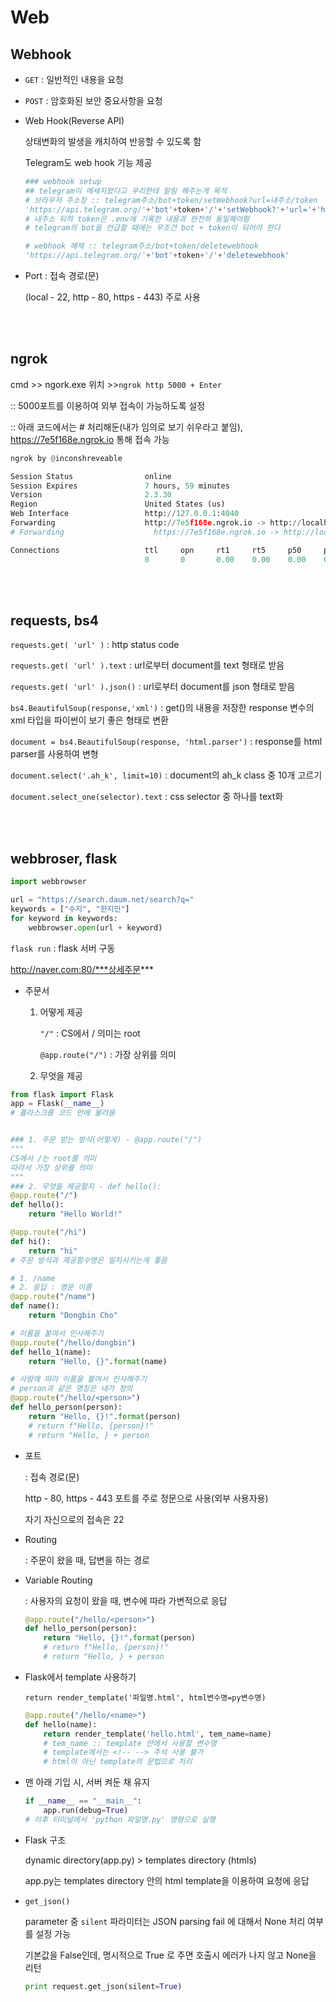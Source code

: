 # Web

## Webhook

- `GET` : 일반적인 내용을 요청

- `POST` : 암호화된 보안 중요사항을 요청

- Web Hook(Reverse API)

  상태변화의 발생을 캐치하여 반응할 수 있도록 함

  Telegram도 web hook 기능 제공

  ```python
  ### webhook setup
  ## telegram이 메세지왔다고 우리한테 알림 해주는게 목적
  # 브라우저 주소창 :: telegram주소/bot+token/setWebhook?url=내주소/token
  'https://api.telegram.org/'+'bot'+token+'/'+'setWebhook?'+'url='+'https://7e5f168e.ngrok.io/'+ token
  # 내주소 뒤의 token은 .env에 기록한 내용과 완전히 동일해야함
  # telegram의 bot을 언급할 때에는 무조건 bot + token이 되어야 한다
  
  # webhook 해제 :: telegram주소/bot+token/deletewebhook
  'https://api.telegram.org/'+'bot'+token+'/'+'deletewebhook'
  ```

- Port : 접속 경로(문)

  (local - 22, http - 80, https - 443) 주로 사용

<br><br>

## ngrok

cmd >> ngork.exe 위치 >>`ngrok http 5000 + Enter`

:: 5000포트를 이용하여 외부 접속이 가능하도록 설정

:: 아래 코드에서는 # 처리해둔(내가 임의로 보기 쉬우라고 붙임), https://7e5f168e.ngrok.io 통해 접속 가능

```python
ngrok by @inconshreveable                                                                               (Ctrl+C to quit)

Session Status                online
Session Expires               7 hours, 59 minutes
Version                       2.3.30
Region                        United States (us)
Web Interface                 http://127.0.0.1:4040
Forwarding                    http://7e5f168e.ngrok.io -> http://localhost:5000
# Forwarding                    https://7e5f168e.ngrok.io -> http://localhost:5000

Connections                   ttl     opn     rt1     rt5     p50     p90
                              0       0       0.00    0.00    0.00    0.00
```

<br><br>

## requests, bs4

`requests.get( 'url' )` : http status code

`requests.get( 'url' ).text` : url로부터 document를 text 형태로 받음

`requests.get( 'url' ).json()` : url로부터 document를 json 형태로 받음

`bs4.BeautifulSoup(response,'xml')` : get()의 내용을 저장한 response 변수의 xml 타입을 파이썬이 보기 좋은 형태로 변환

`document = bs4.BeautifulSoup(response, 'html.parser')` : response를 html parser를 사용하여 변형

`document.select('.ah_k', limit=10)` : document의 ah_k class 중 10개 고르기

`document.select_one(selector).text` : css selector 중 하나를 text화

<br><br>

## webbroser, flask

```python
import webbrowser

url = "https://search.daum.net/search?q="
keywords = ["수지", "한지민"]
for keyword in keywords:
    webbrowser.open(url + keyword)
```

`flask run` : flask 서버 구동

http://naver.com:80/***상세주문***

- 주문서

  1. 어떻게 제공

     `"/"` : CS에서 / 의미는 root

     `@app.route("/")` : 가장 상위를 의미

  2. 무엇을 제공

```python
from flask import Flask
app = Flask(__name__)
# 플라스크를 코드 안에 불러옴


### 1. 주문 받는 방식(어떻게) - @app.route("/")
"""
CS에서 /는 root를 의미
따라서 가장 상위를 의미
"""
### 2. 무엇을 제공할지 - def hello():
@app.route("/")
def hello():
    return "Hello World!"

@app.route("/hi")
def hi():
    return "hi"
# 주문 방식과 제공함수명은 일치시키는게 좋음

# 1. /name
# 2. 응답 : 영문 이름
@app.route("/name")
def name():
    return "Dongbin Cho"

# 이름을 붙여서 인사해주기
@app.route("/hello/dongbin")
def hello_1(name):
    return "Hello, {}".format(name)

# 사람에 따라 이름을 붙여서 인사해주기
# person과 같은 명칭은 내가 정의
@app.route("/hello/<person>")
def hello_person(person):
    return "Hello, {}!".format(person)
    # return f"Hello, {person}!"
    # return "Hello, } + person
```

- 포트

  : 접속 경로(문)

  http - 80, https - 443 포트를 주로 정문으로 사용(외부 사용자용)

  자기 자신으로의 접속은 22

- Routing

  : 주문이 왔을 때, 답변을 하는 경로

- Variable Routing

  : 사용자의 요청이 왔을 때, 변수에 따라 가변적으로 응답

  ```python
  @app.route("/hello/<person>")
  def hello_person(person):
      return "Hello, {}!".format(person)
      # return f"Hello, {person}!"
      # return "Hello, } + person
  ```

- Flask에서 template 사용하기

  `return render_template('파일명.html', html변수명=py변수명)`

  ```python
  @app.route("/hello/<name>")
  def hello(name):
      return render_template('hello.html', tem_name=name)
      # tem_name :: template 안에서 사용할 변수명
      # template에서는 <!-- --> 주석 사용 불가
      # html이 아닌 template의 문법으로 처리
  ```

- 맨 아래 기입 시, 서버 켜둔 채 유지

  ```python
  if __name__ == "__main__":
      app.run(debug=True)
  # 이후 터미널에서 'python 파일명.py' 명령으로 실행
  ```

- Flask 구조

  dynamic directory(app.py) > templates directory (htmls)

  app.py는 templates directory 안의 html template을 이용하여 요청에 응답
  
- `get_json()`

  parameter 중 `silent` 파라미터는 JSON parsing fail 에 대해서 None 처리 여부를 설정 가능

  기본값을 False인데, 명시적으로 True 로 주면 호출시 에러가 나지 않고 None을 리턴

  ```python
  print request.get_json(silent=True) 
  ```
